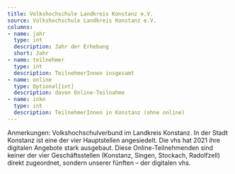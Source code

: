 ```yaml
---
title: Volkshochschule Landkreis Konstanz e.V.
source: Volkshochschule Landkreis Konstanz e.V.
columns:
- name: jahr
  type: int
  description: Jahr der Erhebung
  short: Jahr
- name: teilnehmer
  type: int
  description: TeilnehmerInnen insgesamt
- name: online
  type: Optional[int]
  description: davon Online-Teilnahme
- name: inkn
  type: int
  description: TeilnehmerInnen in Konstanz (ohne online)
---
```

Anmerkungen:
Volkshochschulverbund im Landkreis Konstanz. In der Stadt Konstanz ist eine der vier Hauptstellen angesiedelt. Die vhs hat 2021 ihre digitalen Angebote stark ausgebaut. Diese Online-Teilnehmenden sind keiner der vier Geschäftsstellen (Konstanz, Singen, Stockach, Radolfzell) direkt zugeordnet, sondern unserer fünften – der digitalen vhs.
